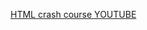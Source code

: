[HTML crash course YOUTUBE](https://www.youtube.com/watch?v=pQN-pnXPaVg&ab_channel=freeCodeCamp.org)